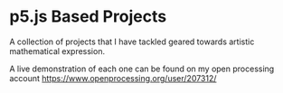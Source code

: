 # p5.js Based Projects
A collection of projects that I have tackled geared towards artistic mathematical expression.

A live demonstration of each one can be found on my open processing account https://www.openprocessing.org/user/207312/
